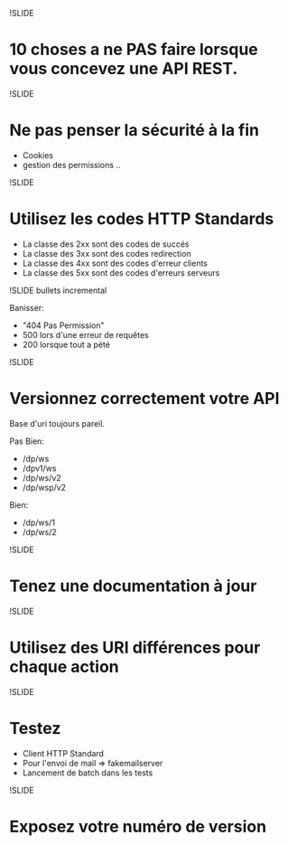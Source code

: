 !SLIDE
# 10 choses a ne PAS faire lorsque vous concevez une API REST. #

!SLIDE 

# Ne pas penser la sécurité à la fin #

* Cookies
* gestion des permissions ..

!SLIDE

# Utilisez les codes HTTP Standards #

* La classe des 2xx sont des codes de succés
* La classe des 3xx sont des codes redirection
* La classe des 4xx sont des codes d'erreur clients
* La classe des 5xx sont des codes d'erreurs serveurs

!SLIDE bullets incremental

Banisser:
* "404 Pas Permission"
* 500 lors d'une erreur de requêtes
* 200 lorsque tout a pété

!SLIDE

# Versionnez correctement votre API #

Base d'uri toujours pareil.

Pas Bien:
* /dp/ws
* /dpv1/ws
* /dp/ws/v2
* /dp/wsp/v2

Bien:
* /dp/ws/1
* /dp/ws/2

!SLIDE

# Tenez une documentation à jour #

!SLIDE

# Utilisez des URI différences pour chaque action #

!SLIDE

# Testez #

* Client HTTP Standard
* Pour l'envoi de mail => fakemailserver
* Lancement de batch dans les tests

!SLIDE

# Exposez votre numéro de version #







